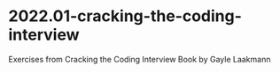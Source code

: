 # 2022.01-cracking-the-coding-interview
Exercises from Cracking the Coding Interview Book by Gayle Laakmann

